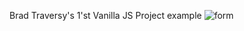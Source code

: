  Brad Traversy's 1'st Vanilla JS Project example
![form](https://user-images.githubusercontent.com/70057309/168447951-54b3e7c2-60f1-4c36-bf7f-165cbd3970d9.JPG)
